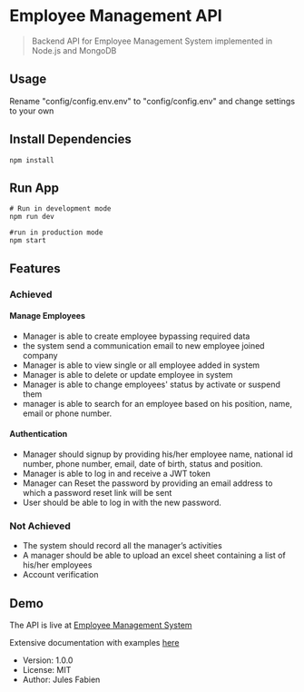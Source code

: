 # Employee Management API
> Backend API for Employee Management System implemented in Node.js and MongoDB

## Usage

Rename "config/config.env.env" to "config/config.env" and change settings to your own

## Install Dependencies

```
npm install
```

## Run App

```
# Run in development mode
npm run dev

#run in production mode
npm start
```

## Features
### Achieved
#### Manage Employees
- Manager is able to create employee bypassing required data
- the system send a communication email to new employee joined company
- Manager is able to view single or all employee added in system
- Manager is able to delete or update employee in system
- Manager is able to change employees' status by activate or suspend them
- manager is able to search for an employee based on his position, name, email or phone number.

#### Authentication
- Manager should signup by providing his/her employee name, national id number, phone number, email, date of birth, status and position.
-  Manager is able to log in and receive a JWT token
- Manager can Reset the password by providing an email address to which a password reset link will be sent
- User should be able to log in with the new password.

### Not Achieved
- The system should record all the manager’s activities
- A manager should be able to upload an excel sheet containing a list of his/her employees 
- Account verification 

## Demo

The API is live at [Employee Management System](https://employee-mgmt.herokuapp.com/)

Extensive documentation with examples [here](https://documenter.getpostman.com/view/6413036/SWLiYkU7)

- Version: 1.0.0
- License: MIT
- Author: Jules Fabien